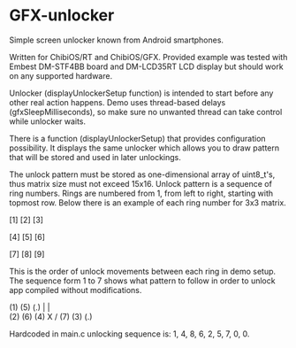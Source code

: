 GFX-unlocker
============

Simple screen unlocker known from Android smartphones.

Written for ChibiOS/RT and ChibiOS/GFX. Provided example was tested with Embest
DM-STF4BB board and DM-LCD35RT LCD display but should work on any supported
hardware.

Unlocker (displayUnlockerSetup function) is intended to start before any other
real action happens. Demo uses thread-based delays (gfxSleepMilliseconds), so
make sure no unwanted thread can take control while unlocker waits.

There is a function (displayUnlockerSetup) that provides configuration
possibility. It displays the same unlocker which allows you to draw pattern that
will be stored and used in later unlockings.

The unlock pattern must be stored as one-dimensional array of uint8_t's, thus
matrix size must not exceed 15x16. Unlock pattern is a sequence of ring
numbers. Rings are numbered from 1, from left to right, starting with topmost
row. Below there is an example of each ring number for 3x3 matrix.

[1] [2] [3]

[4] [5] [6]

[7] [8] [9]

This is the order of unlock movements between each ring in demo setup. The
sequence form 1 to 7 shows what pattern to follow in order to unlock app
compiled without modifications.

(1) (5) (.)
 |   | \
(2) (6) (4)
   X   /
(7) (3) (.)

Hardcoded in main.c unlocking sequence is: 1, 4, 8, 6, 2, 5, 7, 0, 0.
